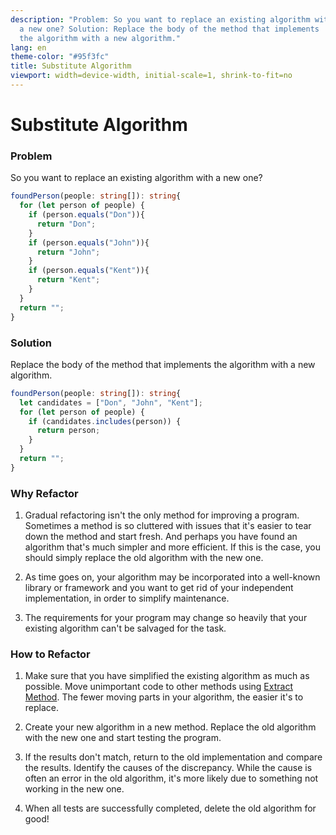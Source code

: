 ```yaml
---
description: "Problem: So you want to replace an existing algorithm with
  a new one? Solution: Replace the body of the method that implements
  the algorithm with a new algorithm."
lang: en
theme-color: "#95f3fc"
title: Substitute Algorithm
viewport: width=device-width, initial-scale=1, shrink-to-fit=no
---
```

# Substitute Algorithm

### Problem

So you want to replace an existing algorithm with a new one?
```ts
foundPerson(people: string[]): string{
  for (let person of people) {
    if (person.equals("Don")){
      return "Don";
    }
    if (person.equals("John")){
      return "John";
    }
    if (person.equals("Kent")){
      return "Kent";
    }
  }
  return "";
}
```

### Solution

Replace the body of the method that implements the algorithm with a new algorithm.
```ts
foundPerson(people: string[]): string{
  let candidates = ["Don", "John", "Kent"];
  for (let person of people) {
    if (candidates.includes(person)) {
      return person;
    }
  }
  return "";
}
```

### Why Refactor

1.  Gradual refactoring isn't the only method for improving a program.
    Sometimes a method is so cluttered with issues that it's easier to
    tear down the method and start fresh. And perhaps you have found an
    algorithm that's much simpler and more efficient. If this is the
    case, you should simply replace the old algorithm with the new one.

2.  As time goes on, your algorithm may be incorporated into a
    well-known library or framework and you want to get rid of your
    independent implementation, in order to simplify maintenance.

3.  The requirements for your program may change so heavily that your
    existing algorithm can't be salvaged for the task.

### How to Refactor

1.  Make sure that you have simplified the existing algorithm as much as
    possible. Move unimportant code to other methods using [Extract
    Method](/extract-method). The fewer moving parts in your algorithm,
    the easier it's to replace.

2.  Create your new algorithm in a new method. Replace the old algorithm
    with the new one and start testing the program.

3.  If the results don't match, return to the old implementation and
    compare the results. Identify the causes of the discrepancy. While
    the cause is often an error in the old algorithm, it's more likely
    due to something not working in the new one.

4.  When all tests are successfully completed, delete the old algorithm
    for good!
